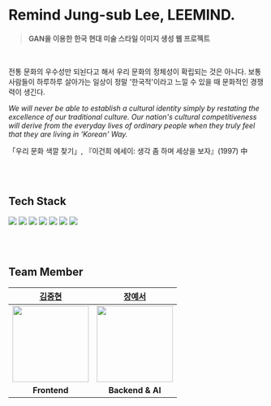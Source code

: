 # Remind Jung-sub Lee, LEEMIND.
> **GAN을 이용한 한국 현대 미술 스타일 이미지 생성 웹 프로젝트**
<br>

전통 문화의 우수성만 되뇐다고 해서 우리 문화의 정체성이 확립되는 것은 아니다. 보통 사람들이 하루하루 살아가는 일상이 정말 '한국적'이라고 느낄 수 있을 때 문화적인 경쟁력이 생긴다.
 
 *We will never be able to establish a cultural identity simply by restating the excellence of our traditional culture.
Our nation's cultural competitiveness will derive from the everyday lives of ordinary people when they truly feel that they are living in 'Korean' Way.*

 「우리 문화 색깔 찾기」, 『이건희 에세이: 생각 좀 하며 세상을 보자』(1997) 中
 
 <br>
 <br>
 

## Tech Stack
<img src="https://img.shields.io/badge/PyTorch-EE4C2C?style=flat-square&logo=pytorch&logoColor=white"/> <img src="https://img.shields.io/badge/MongoDB-47A248?style=flat-square&logo=mongodb&logoColor=white"/> <img src="https://img.shields.io/badge/React-61DAFB?style=flat-square&logo=react&logoColor=white"/> <img src="https://img.shields.io/badge/Docker-2496ED?style=flat-square&logo=docker&logoColor=white"/> <img src="https://img.shields.io/badge/Google Cloud-4285F4?style=flat-square&logo=googlecloud&logoColor=white"/> <img src="https://img.shields.io/badge/GitHub Actions-2088FF?style=flat-square&logo=githubactions&logoColor=white"/>  <img src="https://img.shields.io/badge/Flask-000000?style=flat-square&logo=flask&logoColor=white"/>

<br>
<br>


## Team Member
|[김중현](https://github.com/JoongHyun-Kim)|[장예서](https://github.com/yesyeseo)|
|:---:|:---:|
|<img src="https://github.com/JoongHyun-Kim.png" width="150" height="150" >|<img src="https://github.com/yesyeseo.png" width="150" height="150">|
| **Frontend**|**Backend & AI**|

